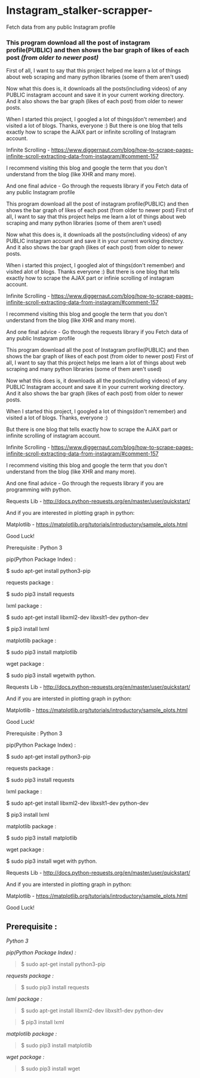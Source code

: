 # Instagram_stalker-scrapper-
Fetch data from any public Instagram profile

### This program download all the post of instagram profile(PUBLIC) and then shows the bar graph of likes of each post _(from older to newer post)_

First of all, I want to say that this project helped me learn a lot of things about web scraping and many python libraries (some of them aren't used)

Now what this does is, it downloads all the posts(including videos) of any PUBLIC instagram account and save it in your current working directory.
And it also shows the bar graph (likes of each post) from older to newer posts.

When I started this project, I googled a lot of things(don't remember) and visited a lot of blogs. Thanks, everyone :)
But there is one blog that tells exactly how to scrape the AJAX part or infinite scrolling of Instagram account.

Infinite Scrolling - https://www.diggernaut.com/blog/how-to-scrape-pages-infinite-scroll-extracting-data-from-instagram/#comment-157

I recommend visiting this blog and google the term that you don't understand from the blog (like XHR and many more).

And one final advice - Go through the requests library if you Fetch data of any public Instagram profile

This program download all the post of instagram profile(PUBLIC) and then shows the bar graph of likes of each post (from older to newer post)
First of all, I want to say that this project helps me learn a lot of things about web scraping and many python libraries (some of them aren't used)

Now what this does is, it downloads all the posts(including videos) of any PUBLIC instagram account and save it in your current working directory. And it also shows the bar graph (likes of each post) from older to newer posts.

When i started this project, I googled alot of things(don't remember) and visited alot of blogs. Thanks everyone :) But there is one blog that tells exactly how to scrape the AJAX part or infinie scrolling of instagram account.

Infinite Scrolling - https://www.diggernaut.com/blog/how-to-scrape-pages-infinite-scroll-extracting-data-from-instagram/#comment-157

I recommend visiting this blog and google the term that you don't understand from the blog (like XHR and many more).

And one final advice - Go through the requests library if you Fetch data of any public Instagram profile

This program download all the post of Instagram profile(PUBLIC) and then shows the bar graph of likes of each post (from older to newer post)
First of all, I want to say that this project helps me learn a lot of things about web scraping and many python libraries (some of them aren't used)

Now what this does is, it downloads all the posts(including videos) of any PUBLIC Instagram account and save it in your current working directory. And it also shows the bar graph (likes of each post) from older to newer posts.

When I started this project, I googled a lot of things(don't remember) and visited a lot of blogs. Thanks, everyone :)

But there is one blog that tells exactly how to scrape the AJAX part or infinite scrolling of instagram account.

Infinite Scrolling - https://www.diggernaut.com/blog/how-to-scrape-pages-infinite-scroll-extracting-data-from-instagram/#comment-157

I recommend visiting this blog and google the term that you don't understand from the blog (like XHR and many more).

And one final advice - Go through the requests library if you are programming with python.

Requests Lib - http://docs.python-requests.org/en/master/user/quickstart/

And if you are interested in plotting graph in python:

Matplotlib - https://matplotlib.org/tutorials/introductory/sample_plots.html

Good Luck!

Prerequisite :
Python 3

pip(Python Package Index) :

$ sudo apt-get install python3-pip

requests package :

$ sudo pip3 install requests

lxml package :

$ sudo apt-get install libxml2-dev libxslt1-dev python-dev

$ pip3 install lxml

matplotlib package :

$ sudo pip3 install matplotlib

wget package :

$ sudo pip3 install wgetwith python.

Requests Lib - http://docs.python-requests.org/en/master/user/quickstart/

And if you are intersted in plotting graph in python:

Matplotlib - https://matplotlib.org/tutorials/introductory/sample_plots.html

Good Luck!

Prerequisite :
Python 3

pip(Python Package Index) :

$ sudo apt-get install python3-pip

requests package :

$ sudo pip3 install requests

lxml package :

$ sudo apt-get install libxml2-dev libxslt1-dev python-dev

$ pip3 install lxml

matplotlib package :

$ sudo pip3 install matplotlib

wget package :

$ sudo pip3 install wget with python.

Requests Lib - http://docs.python-requests.org/en/master/user/quickstart/

And if you are intersted in plotting graph in python:

Matplotlib - https://matplotlib.org/tutorials/introductory/sample_plots.html

Good Luck!

## Prerequisite :
_Python 3_

_pip(Python Package Index) :_

> $ sudo apt-get install python3-pip

_requests package :_

> $ sudo pip3 install requests

_lxml package :_

> $ sudo apt-get install libxml2-dev libxslt1-dev python-dev

> $ pip3 install lxml

_matplotlib package :_

> $ sudo pip3 install matplotlib

_wget package :_

> $ sudo pip3 install wget
